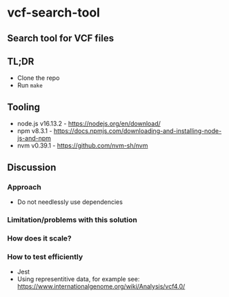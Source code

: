 # vcf-search-tool
Search tool for VCF files
-----

## TL;DR

- Clone the repo
- Run `make`

## Tooling
- node.js v16.13.2 - https://nodejs.org/en/download/
- npm v8.3.1 - https://docs.npmjs.com/downloading-and-installing-node-js-and-npm
- nvm v0.39.1 - https://github.com/nvm-sh/nvm


## Discussion

### Approach
- Do not needlessly use dependencies

### Limitation/problems with this solution

### How does it scale?

### How to test efficiently

- Jest
- Using representitive data, for example see: https://www.internationalgenome.org/wiki/Analysis/vcf4.0/
